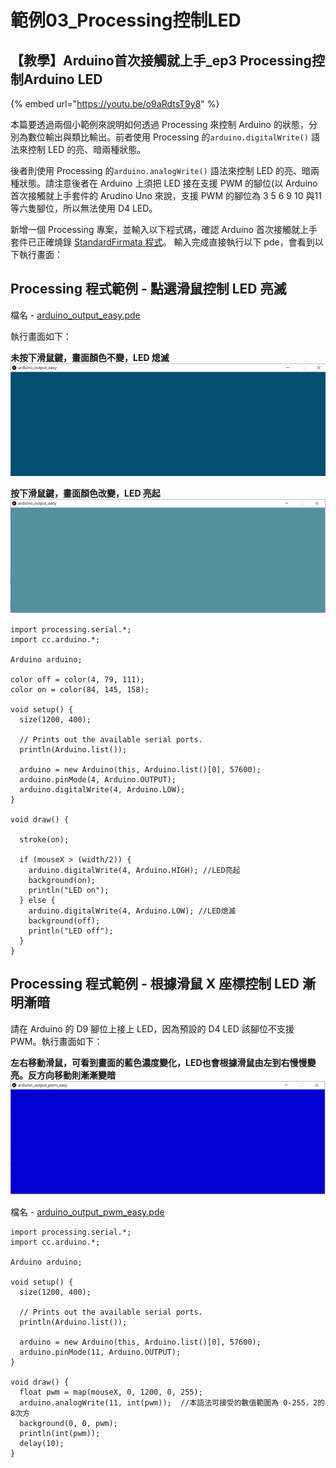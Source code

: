 # 範例03\_Processing控制LED

## 【教學】Arduino首次接觸就上手\_ep3 Processing控制Arduino LED

{% embed url="https://youtu.be/o9aRdtsT9y8" %}

本篇要透過兩個小範例來說明如何透過 Processing 來控制 Arduino 的狀態，分別為數位輸出與類比輸出。前者使用 Processing 的`arduino.digitalWrite()` 語法來控制 LED 的亮、暗兩種狀態。

後者則使用 Processing 的`arduino.analogWrite()` 語法來控制 LED 的亮、暗兩種狀態。請注意後者在 Arduino 上須把 LED 接在支援 PWM 的腳位\(以 Arduino 首次接觸就上手套件的 Arudino Uno 來說，支援 PWM 的腳位為 3 5 6 9 10 與11 等六隻腳位，所以無法使用 D4 LED。

新增一個 Processing 專案，並輸入以下程式碼，確認 Arduino 首次接觸就上手套件已正確燒錄 [StandardFirmata 程式](https://www.arduino.cc/en/reference/firmata)。 輸入完成直接執行以下 pde，會看到以下執行畫面：

## Processing 程式範例 - 點選滑鼠控制 LED 亮滅

檔名 - [arduino\_output\_easy.pde](https://github.com/cavedunissin/boson/tree/master/processing_arduino/example/arduino_output_easy)

執行畫面如下：

**未按下滑鼠鍵，畫面顏色不變，LED 熄滅**  
![](../../.gitbook/assets/processing_arduino_ex03_01.png)

**按下滑鼠鍵，畫面顏色改變，LED 亮起**  
![](../../.gitbook/assets/processing_arduino_ex03_02.png)

```text
import processing.serial.*;
import cc.arduino.*;

Arduino arduino;

color off = color(4, 79, 111);
color on = color(84, 145, 158);

void setup() {
  size(1200, 400);

  // Prints out the available serial ports.
  println(Arduino.list());

  arduino = new Arduino(this, Arduino.list()[0], 57600);
  arduino.pinMode(4, Arduino.OUTPUT);
  arduino.digitalWrite(4, Arduino.LOW);
}

void draw() {

  stroke(on);

  if (mouseX > (width/2)) {
    arduino.digitalWrite(4, Arduino.HIGH); //LED亮起
    background(on);
    println("LED on");
  } else {
    arduino.digitalWrite(4, Arduino.LOW); //LED熄滅
    background(off);
    println("LED off");
  }
}
```

## Processing 程式範例 - 根據滑鼠 X 座標控制 LED 漸明漸暗

請在 Arduino 的 D9 腳位上接上 LED，因為預設的 D4 LED 該腳位不支援 PWM。執行畫面如下：

**左右移動滑鼠，可看到畫面的藍色濃度變化，LED也會根據滑鼠由左到右慢慢變亮。反方向移動則漸漸變暗**  
![](../../.gitbook/assets/processing_arduino_ex03_03.png)

檔名 - [arduino\_output\_pwm\_easy.pde](https://github.com/cavedunissin/boson/tree/master/processing_arduino/example/arduino_output_pwm_easy)

```text
import processing.serial.*;
import cc.arduino.*;

Arduino arduino;

void setup() {
  size(1200, 400);

  // Prints out the available serial ports.
  println(Arduino.list());

  arduino = new Arduino(this, Arduino.list()[0], 57600);
  arduino.pinMode(11, Arduino.OUTPUT);
}

void draw() {
  float pwm = map(mouseX, 0, 1200, 0, 255);
  arduino.analogWrite(11, int(pwm));  //本語法可接受的數值範圍為 0-255，2的8次方
  background(0, 0, pwm);
  println(int(pwm));
  delay(10);
}
```

